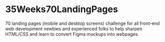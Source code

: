 # 35Weeks70LandingPages
70 landing pages (mobile and desktop screens) challenge for all front-end web development newbies and experienced folks to help sharpen HTML/CSS and learn to convert Figma mockups into webpages.
